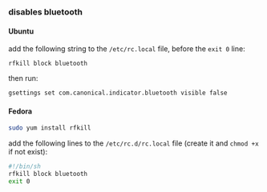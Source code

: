 ### disables bluetooth

#### Ubuntu

add the following string to the `/etc/rc.local` file, before the `exit 0` line:

`rfkill block bluetooth`

then run:

```bash
gsettings set com.canonical.indicator.bluetooth visible false
```

#### Fedora

```bash
sudo yum install rfkill
```

add the following lines to the `/etc/rc.d/rc.local` file (create it and `chmod +x` if not exist):

```bash
#!/bin/sh
rfkill block bluetooth
exit 0
```
